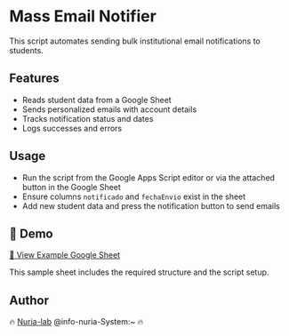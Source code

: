 # Mass Email Notifier 

This script automates sending bulk institutional email notifications to students.

## Features
- Reads student data from a Google Sheet
- Sends personalized emails with account details
- Tracks notification status and dates
- Logs successes and errors

## Usage
- Run the script from the Google Apps Script editor or via the attached button in the Google Sheet
- Ensure columns `notificado` and `fechaEnvio` exist in the sheet
- Add new student data and press the notification button to send emails

## 🧪 Demo

[📄 View Example Google Sheet]([https://drive.google.com/drive/folders/1GL1YLF3YMnmZGiJdmdRoOSPSYBTKrAFv?usp=sharing])

This sample sheet includes the required structure and the script setup.

## Author
🔥 [Nuria-lab](https://github.com/Nuria-lab) @info-nuria-System:~ 🔥
